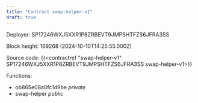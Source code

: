 ```yaml
---
title: "Contract swap-helper-v1"
draft: true
---
```

Deployer: SP17246WXJ5XXR1P8ZRBEVT9JMPSHTFZS6JFRA3SS


 



Block height: 169268 (2024-10-10T14:25:55.000Z)

Source code: {{<contractref "swap-helper-v1" SP17246WXJ5XXR1P8ZRBEVT9JMPSHTFZS6JFRA3SS swap-helper-v1>}}

Functions:

* ob865e08a0fc1d9be _private_
* swap-helper _public_
